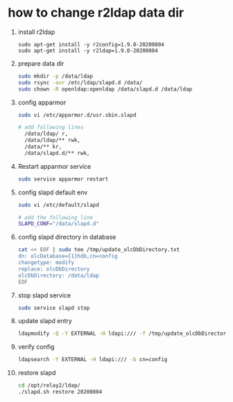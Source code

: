 # how to change r2ldap data dir

1. install r2ldap

   ```
   sudo apt-get install -y r2config=1.9.0-20200804
   sudo apt-get install -y r2ldap=1.9.0-20200804
   ```

2. prepare data dir

   ```bash
   sudo mkdir -p /data/ldap
   sudo rsync -avr /etc/ldap/slapd.d /data/
   sudo chown -R openldap:openldap /data/slapd.d /data/ldap
   ```

3. config apparmor

   ```bash
   sudo vi /etc/apparmor.d/usr.sbin.slapd
   
   # add following lines 
     /data/ldap/ r,
     /data/ldap/** rwk,
     /data/** kr,
     /data/slapd.d/** rwk,
   ```

4. Restart apparmor service

   ```bash
   sudo service apparmor restart
   ```

5. config slapd default env

   ```bash
   sudo vi /etc/default/slapd
   
   # add the following line
   SLAPD_CONF="/data/slapd.d"
   ```

6. config slapd directory in database

   ```bash
   cat << EOF | sudo tee /tmp/update_olcDbDirectory.txt
   dn: olcDatabase={1}hdb,cn=config
   changetype: modify
   replace: olcDbDirectory
   olcDbDirectory: /data/ldap
   EOF
   ```

7. stop slapd service

   ```bash
   sudo service slapd stop
   ```

8. update slapd entry

   ```bash
   ldapmodify -Q -Y EXTERNAL -H ldapi:/// -f /tmp/update_olcDbDirectory.txt
   ```

9. verify config

   ```bash
   ldapsearch -Y EXTERNAL -H ldapi:/// -b cn=config
   ```

10. restore slapd

    ```bash
    cd /opt/relay2/ldap/
    ./slapd.sh restore 20200804
    ```

